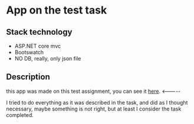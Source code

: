 # App on the test task
## Stack technology 
- ASP.NET core mvc
- Bootswatch
- NO DB, really, only json file  
## Description
this app was made on this test assignment, you can see it
[here](https://qna.habr.com/q/207122). <-----

I tried to do everything as it was described in the task, and did as I thought necessary, maybe something is not right, but at least I consider the task completed.
